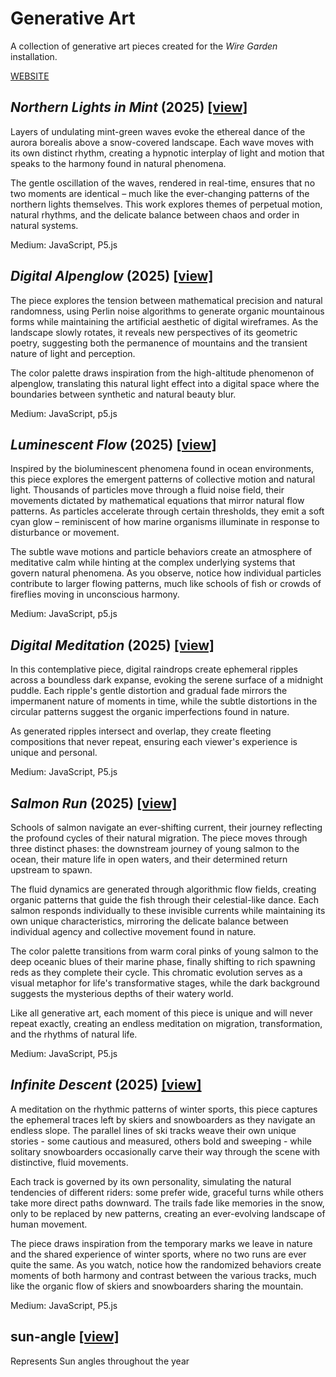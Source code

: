 # Generative Art

A collection of generative art pieces created for the _Wire Garden_ installation.

[WEBSITE](https://jdillard.github.io/generative-art/)

## _Northern Lights in Mint_ (2025) [[view]](/aurora.html)

Layers of undulating mint-green waves evoke the ethereal dance of the aurora borealis above a snow-covered landscape. Each wave moves with its own distinct rhythm, creating a hypnotic interplay of light and motion that speaks to the harmony found in natural phenomena.

The gentle oscillation of the waves, rendered in real-time, ensures that no two moments are identical – much like the ever-changing patterns of the northern lights themselves. This work explores themes of perpetual motion, natural rhythms, and the delicate balance between chaos and order in natural systems.

Medium: JavaScript, P5.js

## _Digital Alpenglow_ (2025) [[view]](/baker.html)

The piece explores the tension between mathematical precision and natural randomness, using Perlin noise algorithms to generate organic mountainous forms while maintaining the artificial aesthetic of digital wireframes. As the landscape slowly rotates, it reveals new perspectives of its geometric poetry, suggesting both the permanence of mountains and the transient nature of light and perception.

The color palette draws inspiration from the high-altitude phenomenon of alpenglow, translating this natural light effect into a digital space where the boundaries between synthetic and natural beauty blur.

Medium: JavaScript, p5.js

## _Luminescent Flow_ (2025) [[view]](/bioluminescence.html)

Inspired by the bioluminescent phenomena found in ocean environments, this piece explores the emergent patterns of collective motion and natural light. Thousands of particles move through a fluid noise field, their movements dictated by mathematical equations that mirror natural flow patterns. As particles accelerate through certain thresholds, they emit a soft cyan glow – reminiscent of how marine organisms illuminate in response to disturbance or movement.

The subtle wave motions and particle behaviors create an atmosphere of meditative calm while hinting at the complex underlying systems that govern natural phenomena. As you observe, notice how individual particles contribute to larger flowing patterns, much like schools of fish or crowds of fireflies moving in unconscious harmony.

Medium: JavaScript, p5.js

## _Digital Meditation_ (2025) [[view]](/rain.html)

In this contemplative piece, digital raindrops create ephemeral ripples across a boundless dark expanse, evoking the serene surface of a midnight puddle. Each ripple's gentle distortion and gradual fade mirrors the impermanent nature of moments in time, while the subtle distortions in the circular patterns suggest the organic imperfections found in nature.

As generated ripples intersect and overlap, they create fleeting compositions that never repeat, ensuring each viewer's experience is unique and personal.

Medium: JavaScript, P5.js

## _Salmon Run_ (2025) [[view]](/salmon.html)

Schools of salmon navigate an ever-shifting current, their journey reflecting the profound cycles of their natural migration. The piece moves through three distinct phases: the downstream journey of young salmon to the ocean, their mature life in open waters, and their determined return upstream to spawn.

The fluid dynamics are generated through algorithmic flow fields, creating organic patterns that guide the fish through their celestial-like dance. Each salmon responds individually to these invisible currents while maintaining its own unique characteristics, mirroring the delicate balance between individual agency and collective movement found in nature.

The color palette transitions from warm coral pinks of young salmon to the deep oceanic blues of their marine phase, finally shifting to rich spawning reds as they complete their cycle. This chromatic evolution serves as a visual metaphor for life's transformative stages, while the dark background suggests the mysterious depths of their watery world.

Like all generative art, each moment of this piece is unique and will never repeat exactly, creating an endless meditation on migration, transformation, and the rhythms of natural life.

Medium: JavaScript, P5.js

## _Infinite Descent_ (2025) [[view]](/ski.html)

A meditation on the rhythmic patterns of winter sports, this piece captures the ephemeral traces left by skiers and snowboarders as they navigate an endless slope. The parallel lines of ski tracks weave their own unique stories - some cautious and measured, others bold and sweeping - while solitary snowboarders occasionally carve their way through the scene with distinctive, fluid movements.

Each track is governed by its own personality, simulating the natural tendencies of different riders: some prefer wide, graceful turns while others take more direct paths downward. The trails fade like memories in the snow, only to be replaced by new patterns, creating an ever-evolving landscape of human movement.

The piece draws inspiration from the temporary marks we leave in nature and the shared experience of winter sports, where no two runs are ever quite the same. As you watch, notice how the randomized behaviors create moments of both harmony and contrast between the various tracks, much like the organic flow of skiers and snowboarders sharing the mountain.

Medium: JavaScript, P5.js

## sun-angle [[view]](/sun-angle.html)

Represents Sun angles throughout the year
